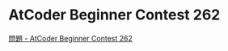 AtCoder Beginner Contest 262
===

[問題 - AtCoder Beginner Contest 262](https://atcoder.jp/contests/abc262/tasks)
